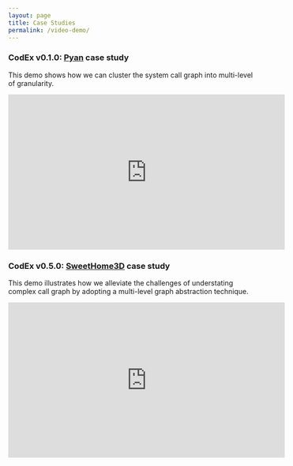 ```yaml
---
layout: page
title: Case Studies
permalink: /video-demo/
---
```


### CodEx v0.1.0: [Pyan](https://github.com/Technologicat/pyan) case study
This demo shows how we can cluster the system call graph into multi-level of granularity.
<p align="center">
<iframe style="margin: 0 auto;" width="560" height="315" src="https://www.youtube.com/embed/r8TGtCw4mgw" frameborder="0" allow="accelerometer; autoplay; clipboard-write; encrypted-media; gyroscope; picture-in-picture" allowfullscreen></iframe>
</p>

### CodEx v0.5.0: [SweetHome3D](http://www.sweethome3d.com/) case study
This demo illustrates how we alleviate the challenges of understating complex call graph by adopting a multi-level graph abstraction technique.
<p align="center">
<iframe width="560" height="315" src="https://www.youtube.com/embed/pbxh8vk4IKk" frameborder="0" allow="accelerometer; autoplay; clipboard-write; encrypted-media; gyroscope; picture-in-picture" allowfullscreen></iframe>
</p>
